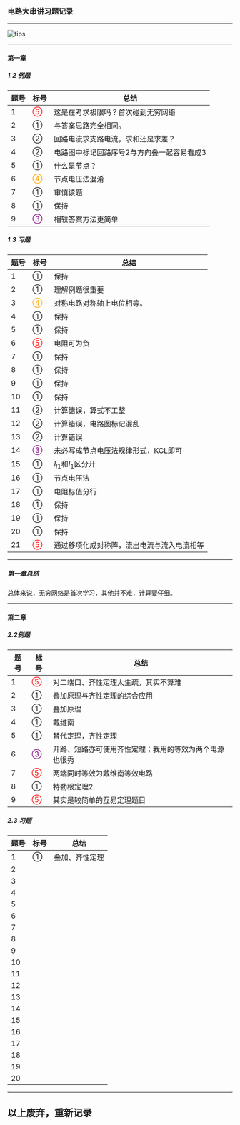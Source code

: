 ### 电路大串讲习题记录

***

![tips](C:\Users\resta\AppData\Roaming\Typora\typora-user-images\image-20200223211022212.png)

***


#### 第一章
##### 1.2 例题

| 题号 | 标号                        | 总结                                       |
| ---- | --------------------------- | ------------------------------------------ |
| 1    | <font color=red>⑤</font>    | 这是在考求极限吗？首次碰到无穷网络         |
| 2    | ①                           | 与答案思路完全相同。                       |
| 3    | ②                           | 回路电流求支路电流，求和还是求差？         |
| 4    | ②                           | 电路图中标记回路序号2与方向叠一起容易看成3 |
| 5    | ①                           | 什么是节点？                               |
| 6    | <font color=orange>④</font> | 节点电压法混淆                             |
| 7    | ①                           | 审慎读题                                   |
| 8    | ①                           | 保持                                       |
| 9    | <font color=purple>③</font> | 相较答案方法更简单                         |

 ##### 1.3 习题

| 题号 | 标号                        | 总结                                       |
| ---- | --------------------------- | ------------------------------------------ |
| 1    | ①                           | 保持                                       |
| 2    | ①                           | 理解例题很重要                             |
| 3    | <font color=orange>④</font> | 对称电路对称轴上电位相等。                 |
| 4    | ①                           | 保持                                       |
| 5    | ①                           | 保持                                       |
| 6    | <font color=red>⑤</font>    | 电阻可为负                                 |
| 7    | ①                           | 保持                                       |
| 8    | ①                           | 保持                                       |
| 9    | ①                           | 保持                                       |
| 10   | ①                           | 保持                                       |
| 11   | ②                           | 计算错误，算式不工整                       |
| 12   | ②                           | 计算错误，电路图标记混乱                   |
| 13   | ②                           | 计算错误                                   |
| 14   | <font color=purple>③</font> | 未必写成节点电压法规律形式，KCL即可        |
| 15   | ①                           | $I_{l1}$和$I_1$区分开                      |
| 16   | ①                           | 节点电压法                                 |
| 17   | ①                           | 电阻标值分行                               |
| 18   | ①                           | 保持                                       |
| 19   | ①                           | 保持                                       |
| 20   | ①                           | 保持                                       |
| 21   | <font color=red>⑤</font>    | 通过移项化成对称阵，流出电流与流入电流相等 |

***

##### 第一章总结

总体来说，无穷网络是首次学习，其他并不难，计算要仔细。

***

#### 第二章

##### 2.2例题

| 题号 | 标号                        | 总结                                                   |
| ---- | --------------------------- | ------------------------------------------------------ |
| 1    | <font color=red>⑤</font>    | 对二端口、齐性定理太生疏，其实不算难                   |
| 2    | ①                           | 叠加原理与齐性定理的综合应用                           |
| 3    | ①                           | 叠加原理                                               |
| 4    | ①                           | 戴维南                                                 |
| 5    | ①                           | 替代定理，齐性定理                                     |
| 6    | <font color=purple>③</font> | 开路、短路亦可使用齐性定理；我用的等效为两个电源也很秀 |
| 7    | <font color=red>⑤</font>    | 两端同时等效为戴维南等效电路                           |
| 8    | ①                           | 特勒根定理2                                            |
| 9    | <font color=red>⑤</font>    | 其实是较简单的互易定理题目                             |

##### 2.3 习题

| 题号 | 标号 | 总结           |
| ---- | ---- | -------------- |
| 1    | ①    | 叠加、齐性定理 |
| 2    |      |                |
| 3    |      |                |
| 4    |      |                |
| 5    |      |                |
| 6    |      |                |
| 7    |      |                |
| 8    |      |                |
| 9    |      |                |
| 10   |      |                |
| 11   |      |                |
| 12   |      |                |
| 13   |      |                |
| 14   |      |                |
| 15   |      |                |
| 16   |      |                |
| 17   |      |                |
| 18   |      |                |
| 19   |      |                |
| 20   |      |                |

***

## 以上废弃，重新记录 

